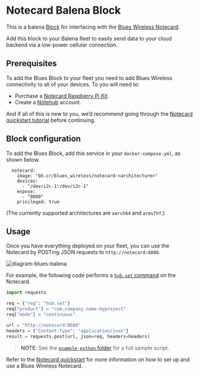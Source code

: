 # Notecard Balena Block

This is a balena [Block](https://www.balena.io/blog/balenablocks-public-roadmap/) for interfacing with the [Blues Wireless Notecard](https://blues.io/products/notecard/).

Add this block to your Balena fleet to easily send data to your cloud backend via a low-power cellular connection.

## Prerequisites

To add the Blues Block to your fleet you need to add Blues Wireless connectivity to all of your devices. To you will need to:

* Purchase a [Notecard Raspberry Pi Kit](https://shop.blues.io/products/raspberry-pi-starter-kit). 
* Create a [Notehub](https://notehub.io/) account.

And if all of this is new to you, we’d recommend going through the [Notecard quickstart tutorial](https://dev.blues.io/quickstart/notecard-quickstart) before continuing.

## Block configuration

To add the Blues Block, add this service in your `docker-compose.yml`, as shown below.

```
  notecard:
    image: "bh.cr/blues_wireless/notecard-<architecture>"
    devices:
      - "/dev/i2c-1:/dev/i2c-1"
    expose:
      - "8080"
    privileged: true
```

(The currently supported architectures are `aarch64` and `armv7hf`.)

## Usage

Once you have everything deployed on your fleet, you can use the Notecard by POSTing JSON requests to `http://notecard:8080`. 

![diagram-blues-balena](https://user-images.githubusercontent.com/173156/158283207-0568c9eb-9e3a-451d-b426-27c75b983e85.png)

For example, the following code performs a [`hub.set` command](https://dev.blues.io/reference/notecard-api/hub-requests/#hub-set) on the Notecard.

```python
import requests

req = {"req": "hub.set"}
req["product"] = "com.company.name:myproject"
req["mode"] = "continuous"

url = "http://notecard:8080"
headers = {"Content-Type": "application/json"}
result = requests.post(url, json=req, headers=headers)
```

> **NOTE**: See the [`example-python` folder](example) for a full sample script.

Refer to the [Notecard quickstart](https://dev.blues.io/quickstart/notecard-quickstart/notecarrier-pi/) for more information on how to set up and use a Blues Wireless Notecard.
